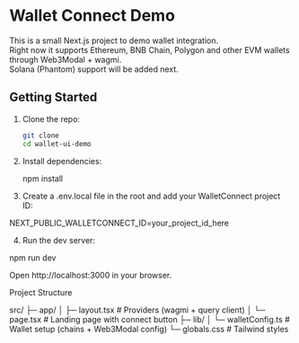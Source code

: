 # Wallet Connect Demo

This is a small Next.js project to demo wallet integration.  
Right now it supports Ethereum, BNB Chain, Polygon and other EVM wallets through Web3Modal + wagmi.  
Solana (Phantom) support will be added next.

## Getting Started

1. Clone the repo:

   ```bash
   git clone 
   cd wallet-ui-demo

   ```

2. Install dependencies:

   npm install

3. Create a .env.local file in the root and add your WalletConnect project ID:

NEXT_PUBLIC_WALLETCONNECT_ID=your_project_id_here

4. Run the dev server:

npm run dev

Open http://localhost:3000
in your browser.

Project Structure

src/
├─ app/
│ ├─ layout.tsx # Providers (wagmi + query client)
│ └─ page.tsx # Landing page with connect button
├─ lib/
│ └─ walletConfig.ts # Wallet setup (chains + Web3Modal config)
└─ globals.css # Tailwind styles
